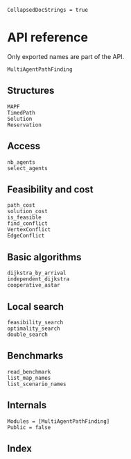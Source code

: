 ```@meta
CollapsedDocStrings = true
```

# API reference

Only exported names are part of the API.

```@docs
MultiAgentPathFinding
```

## Structures

```@docs
MAPF
TimedPath
Solution
Reservation
```

## Access

```@docs
nb_agents
select_agents
```

## Feasibility and cost

```@docs
path_cost
solution_cost
is_feasible
find_conflict
VertexConflict
EdgeConflict
```

## Basic algorithms

```@docs
dijkstra_by_arrival
independent_dijkstra
cooperative_astar
```

## Local search

```@docs
feasibility_search
optimality_search
double_search
```

## Benchmarks

```@docs
read_benchmark
list_map_names
list_scenario_names
```

## Internals

```@autodocs
Modules = [MultiAgentPathFinding]
Public = false
```

## Index

```@index
```
